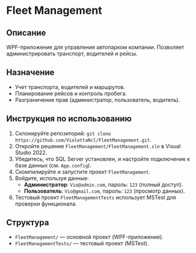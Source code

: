 # Fleet Management

## Описание
WPF-приложение для управления автопарком компании. Позволяет администрировать транспорт, водителей и рейсы.

## Назначение
- Учет транспорта, водителей и маршрутов.
- Планирование рейсов и контроль пробега.
- Разграничение прав (администратор, пользователь, водитель).

## Инструкция по использованию
1. Склонируйте репозиторий: `git clone https://github.com/ViolettaNcl/FleetManagement.git`.
2. Откройте решение `FleetManagement/FleetManagement.sln` в Visual Studio 2022.
3. Убедитесь, что SQL Server установлен, и настройте подключение к базе данных (см. `App.config`).
4. Скомпилируйте и запустите проект `FleetManagement`.
5. Войдите, используя данные:
   - **Администратор**: `Vio@admin.com`, пароль: `123` (полный доступ).
   - **Пользователь**: `Vio@gmail.com`, пароль: `123` (просмотр данных).
6. Тестовый проект `FleetManagementTests` использует MSTest для проверки функционала.

## Структура
- `FleetManagement/` — основной проект (WPF-приложение).
- `FleetManagementTests/` — тестовый проект (MSTest).
